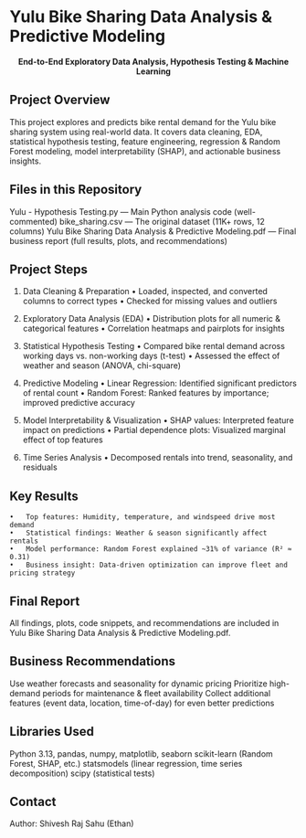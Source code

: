 # Yulu Bike Sharing Data Analysis & Predictive Modeling

<div align="center">
  <b>End-to-End Exploratory Data Analysis, Hypothesis Testing & Machine Learning</b>  
</div>


## Project Overview
This project explores and predicts bike rental demand for the Yulu bike sharing system using real-world data.
It covers data cleaning, EDA, statistical hypothesis testing, feature engineering, regression & Random Forest modeling, model interpretability (SHAP), and actionable business insights.

## Files in this Repository
Yulu - Hypothesis Testing.py — Main Python analysis code (well-commented)
bike_sharing.csv — The original dataset (11K+ rows, 12 columns)
Yulu Bike Sharing Data Analysis & Predictive Modeling.pdf — Final business report (full results, plots, and recommendations)

## Project Steps

1. Data Cleaning & Preparation
	•	Loaded, inspected, and converted columns to correct types
	•	Checked for missing values and outliers

2. Exploratory Data Analysis (EDA)
	•	Distribution plots for all numeric & categorical features
	•	Correlation heatmaps and pairplots for insights

3. Statistical Hypothesis Testing
	•	Compared bike rental demand across working days vs. non-working days (t-test)
	•	Assessed the effect of weather and season (ANOVA, chi-square)

4. Predictive Modeling
	•	Linear Regression: Identified significant predictors of rental count
	•	Random Forest: Ranked features by importance; improved predictive accuracy

5. Model Interpretability & Visualization
	•	SHAP values: Interpreted feature impact on predictions
	•	Partial dependence plots: Visualized marginal effect of top features

6. Time Series Analysis
	•	Decomposed rentals into trend, seasonality, and residuals

##  Key Results
	•	Top features: Humidity, temperature, and windspeed drive most demand
	•	Statistical findings: Weather & season significantly affect rentals
	•	Model performance: Random Forest explained ~31% of variance (R² ≈ 0.31)
	•	Business insight: Data-driven optimization can improve fleet and pricing strategy


## Final Report

All findings, plots, code snippets, and recommendations are included in Yulu Bike Sharing Data Analysis & Predictive Modeling.pdf.

##  Business Recommendations
Use weather forecasts and seasonality for dynamic pricing
Prioritize high-demand periods for maintenance & fleet availability
Collect additional features (event data, location, time-of-day) for even better predictions


##  Libraries Used
Python 3.13, pandas, numpy, matplotlib, seaborn
scikit-learn (Random Forest, SHAP, etc.)
statsmodels (linear regression, time series decomposition)
scipy (statistical tests)



## Contact

Author: Shivesh Raj Sahu (Ethan)
